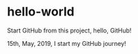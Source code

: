 # hello-world
Start GitHub from this project, hello, GitHub!

15th, May, 2019, I start my GitHub journey!
